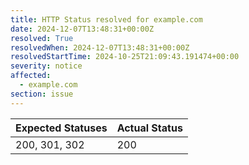 ```yaml
---
title: HTTP Status resolved for example.com
date: 2024-12-07T13:48:31+00:00Z
resolved: True
resolvedWhen: 2024-12-07T13:48:31+00:00Z
resolvedStartTime: 2024-10-25T21:09:43.191474+00:00
severity: notice
affected:
  - example.com
section: issue
---
```


| Expected Statuses | Actual Status  |
|-------------------|----------------|
| 200, 301, 302 | 200 |
